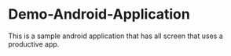 # Demo-Android-Application
This is a sample android application that has all screen that uses a productive app.
